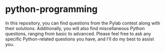 # python-programming
In this repository, you can find questions from the Pylab contest along with their solutions. Additionally, you will also find miscellaneous Python questions, ranging from basic to advanced. Please feel free to ask any specific Python-related questions you have, and I'll do my best to assist you.
